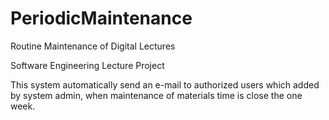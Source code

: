 # PeriodicMaintenance

Routine Maintenance of Digital Lectures

Software Engineering Lecture Project 

This system automatically send an e-mail to authorized users which added by system admin, when maintenance of materials time is close the one week.


